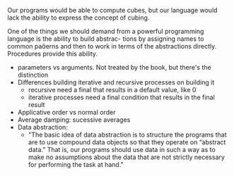 Our programs
would be able to compute cubes, but our language would lack the ability
to express the concept of cubing.

One of the things we should demand
from a powerful programming language is the ability to build abstrac-
tions by assigning names to common paerns and then to work in terms
of the abstractions directly. Procedures provide this ability.

- parameters vs arguments. Not treated by the book, but there's the distinction
- Differences building iterative and recursive processes on building it
    - recursive need a final that results in a default value, like 0
    - iterative processes need a final condition that results in the final result
- Applicative order vs normal order
- Average damping: sucessive averages
- Data abstraction:
	- "The basic idea of data abstraction is to structure the programs that are to use compound data objects so that they operate on “abstract data.” That is, our programs should use data in such a way as to make no assumptions about the data that are not strictly necessary for performing the task at hand."
